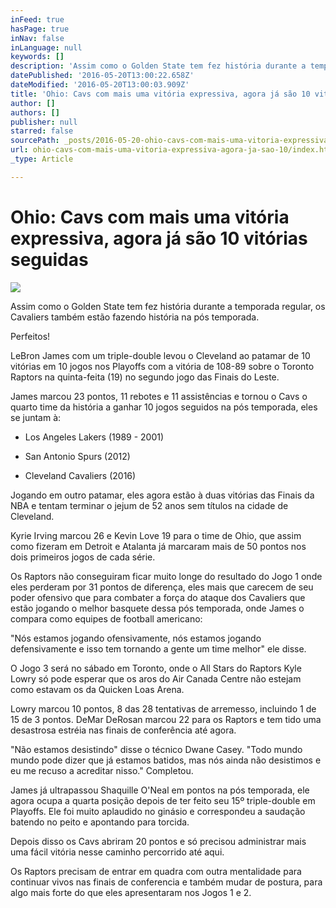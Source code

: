 ```yaml
---
inFeed: true
hasPage: true
inNav: false
inLanguage: null
keywords: []
description: 'Assim como o Golden State tem fez história durante a temporada regular, os Cavaliers também estão fazendo história na pós temporada.'
datePublished: '2016-05-20T13:00:22.658Z'
dateModified: '2016-05-20T13:00:03.909Z'
title: 'Ohio: Cavs com mais uma vitória expressiva, agora já são 10 vitórias seguidas'
author: []
authors: []
publisher: null
starred: false
sourcePath: _posts/2016-05-20-ohio-cavs-com-mais-uma-vitoria-expressiva-agora-ja-sao-10.md
url: ohio-cavs-com-mais-uma-vitoria-expressiva-agora-ja-sao-10/index.html
_type: Article

---
```

# Ohio: Cavs com mais uma vitória expressiva, agora já são 10 vitórias seguidas
![](https://the-grid-user-content.s3-us-west-2.amazonaws.com/cb006b6d-ca69-43b4-b502-e3a0b016067a.jpg)

Assim como o Golden State tem fez história durante a temporada regular, os Cavaliers também estão fazendo história na pós temporada.

Perfeitos!

LeBron James com um triple-double levou o Cleveland ao patamar de 10 vitórias em 10 jogos nos Playoffs com a vitória de 108-89 sobre o Toronto Raptors na quinta-feita (19) no segundo jogo das Finais do Leste.

James marcou 23 pontos, 11 rebotes e 11 assistências e tornou o Cavs o quarto time da história a ganhar 10 jogos seguidos na pós temporada, eles se juntam à:

* Los Angeles Lakers (1989 - 2001)

* San Antonio Spurs (2012)

* Cleveland Cavaliers (2016)

Jogando em outro patamar, eles agora estão à duas vitórias das Finais da NBA e tentam terminar o jejum de 52 anos sem títulos na cidade de Cleveland.

Kyrie Irving marcou 26 e Kevin Love 19 para o time de Ohio, que assim como fizeram em Detroit e Atalanta já marcaram mais de 50 pontos nos dois primeiros jogos de cada série.

Os Raptors não conseguiram ficar muito longe do resultado do Jogo 1 onde eles perderam por 31 pontos de diferença, eles mais que carecem de seu poder ofensivo que para combater a força do ataque dos Cavaliers que estão jogando o melhor basquete dessa pós temporada, onde James o compara como equipes de football americano:

"Nós estamos jogando ofensivamente, nós estamos jogando defensivamente e isso tem tornando a gente um time melhor" ele disse.

O Jogo 3 será no sábado em Toronto, onde o All Stars do Raptors Kyle Lowry só pode esperar que os aros do Air Canada Centre não estejam como estavam os da Quicken Loas Arena.

Lowry marcou 10 pontos, 8 das 28 tentativas de arremesso, incluindo 1 de 15 de 3 pontos. DeMar DeRosan marcou 22 para os Raptors e tem tido uma desastrosa estréia nas finais de conferência até agora.

"Não estamos desistindo" disse o técnico Dwane Casey. "Todo mundo mundo pode dizer que já estamos batidos, mas nós ainda não desistimos e eu me recuso a acreditar nisso." Completou.

James já ultrapassou Shaquille O'Neal em pontos na pós temporada, ele agora ocupa a quarta posição depois de ter feito seu 15º triple-double em Playoffs. Ele foi muito aplaudido no ginásio e correspondeu a saudação batendo no peito e apontando para torcida.

Depois disso os Cavs abriram 20 pontos e só precisou administrar mais uma fácil vitória nesse caminho percorrido até aqui.

Os Raptors precisam de entrar em quadra com outra mentalidade para continuar vivos nas finais de conferencia e também mudar de postura, para algo mais forte do que eles apresentaram nos Jogos 1 e 2\.
